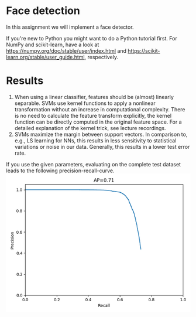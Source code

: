 # Face detection
In this assignment we will implement a face detector.

If you're new to Python you might want to do a Python tutorial first. For NumPy and scikit-learn, have a look at https://numpy.org/doc/stable/user/index.html and https://scikit-learn.org/stable/user_guide.html, respectively.

# Results
1. When using a linear classifier, features should be (almost) linearly separable. SVMs use kernel functions to apply a nonlinear transformation without an increase in computational complexity. There is no need to calculate the feature transform explicitly, the kernel function can be directly computed in the original feature space. For a detailed explanation of the kernel trick, see lecture recordings.
2. SVMs maximize the margin between support vectors. In comparison to, e.g., LS learning for NNs, this results in less sensitivity to statistical variations or noise in our data. Generally, this results in a lower test error rate.

If you use the given parameters, evaluating on the complete test dataset leads to the following precision-recall-curve.
![precision-recall-curve](pr_curve.png)
